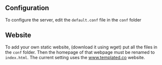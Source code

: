## Configuration

To configure the server, edit the `default.conf` file in the `conf` folder

## Website

To add your own static website, (download it using wget) put all the files in the `conf` folder. Then the homepage of that webpage must be renamed to `index.html`. 
The current setting uses the www.templated.co website.
